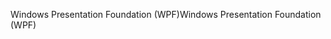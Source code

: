 <span data-ttu-id="f28d9-101">Windows Presentation Foundation (WPF)</span><span class="sxs-lookup"><span data-stu-id="f28d9-101">Windows Presentation Foundation (WPF)</span></span>